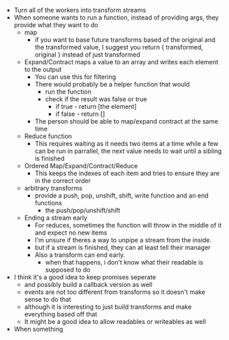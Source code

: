 

- Turn all of the workers into transform streams
- When someone wants to run a function, instead of providing args, they provide what they want to do
  - map
    - if you want to base future transforms based of the original and the transformed value, I suggest you return { transformed, original } instead of just transformed
  - Expand/Contract maps a value to an array and writes each element to the output
    - You can use this for filtering
    - There would probably be a helper function that would
      - run the function
      - check if the result was false or true
        - if true - return [the element]
        - if false - return []
    - The person should be able to map/expand contract at the same time
  - Reduce function
    - This requires waiting as it needs two items at a time while a few can be run in parrallel, the next value needs to wait until a sibling is finished
  - Ordered Map/Expand/Contract/Reduce
    - This keeps the indexes of each item and tries to ensure they are in the correct order
  - arbitrary transforms
    - provide a push, pop, unshift, shift, write function and an end functions
      - the push/pop/unshift/shift
  - Ending a stream early
    - For reduces, sometimes the function will throw in the middle of it and expect no new items
    - I'm unsure if theres a way to unpipe a stream from the inside.
    - but if a stream is finished, they can at least tell their manager
    - Also a transform can end early.
      - when that happens, i don't know what their readable is supposed to do
- I think it's a good idea to keep promises seperate
  - and possibly build a callback version as well
  - events are not too different from transforms so it doesn't make sense to do that
  - although it is interesting to just build transforms and make everything based off that
  - It might be a good idea to allow readables or writeables as well
- When something
